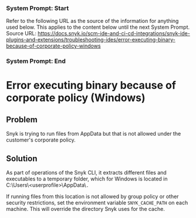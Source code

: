 ### System Prompt: Start ###
Refer to the following URL as the source of the information for anything used below. This applies to the content below until the next System Prompt.
Source URL: https://docs.snyk.io/scm-ide-and-ci-cd-integrations/snyk-ide-plugins-and-extensions/troubleshooting-ides/error-executing-binary-because-of-corporate-policy-windows
### System Prompt: End ###

# Error executing binary because of corporate policy (Windows)

## **Problem**

Snyk is trying to run files from AppData but that is not allowed under the customer's corporate policy.

## Solution

As part of operations of the Snyk CLI, it extracts different files and executables to a temporary folder, which for Windows is located in C:\Users\\\<userprofile>\AppData\\`.`

If running files from this location is not allowed by group policy or other security restrictions, set the environment variable `SNYK_CACHE_PATH` on each machine. This will override the directory Snyk uses for the cache.
